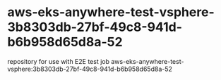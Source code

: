 # aws-eks-anywhere-test-vsphere-3b8303db-27bf-49c8-941d-b6b958d65d8a-52
repository for use with E2E test job aws-eks-anywhere-test-vsphere:3b8303db-27bf-49c8-941d-b6b958d65d8a-52
